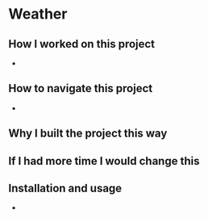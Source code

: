 # Weather

## How I worked on this project

-

## How to navigate this project

-

## Why I built the project this way

## If I had more time I would change this

## Installation and usage

-
